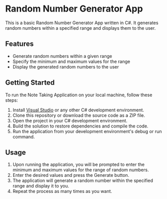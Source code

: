 # Random Number Generator App

This is a basic Random Number Generator App written in C#. It generates random numbers within a specified range and displays them to the user.

## Features

- Generate random numbers within a given range
- Specify the minimum and maximum values for the range
- Display the generated random numbers to the user

## Getting Started

To run the Note Taking Application on your local machine, follow these steps:

1. Install [Visual Studio](https://visualstudio.microsoft.com/) or any other C# development environment.
2. Clone this repository or download the source code as a ZIP file.
3. Open the project in your C# development environment.
4. Build the solution to restore dependencies and compile the code.
5. Run the application from your development environment's debug or run command.

## Usage

1. Upon running the application, you will be prompted to enter the minimum and maximum values for the range of random numbers.
2. Enter the desired values and press the Generate button.
3. The application will generate a random number within the specified range and display it to you.
4. Repeat the process as many times as you want.
